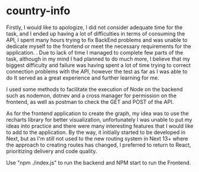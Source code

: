 # country-info

Firstly, I would like to apologize, I did not consider adequate time for the task, and I ended up having a lot of difficulties in terms of consuming the API, I spent many hours trying to fix BackEnd problems and was unable to dedicate myself to the frontend or meet the necessary requirements for the application. . Due to lack of time I managed to complete few parts of the task, although in my mind I had planned to do much more, I believe that my biggest difficulty and failure was having spent a lot of time trying to correct connection problems with the API, however the test as far as I was able to do It served as a great experience and further learning for me.

I used some methods to facilitate the execution of Node on the backend such as nodemon, dotnev and a cross manager for permission on the frontend, as well as postman to check the GET and POST of the API. 

As for the frontend application to create the graph, my idea was to use the recharts library for better visualization, unfortunately I was unable to put my ideas into practice and there were many interesting features that I would like to add to the application. By the way, it initially started to be developed in Next, but as I'm still not used to the new routing system in Next 13+ where the approach to creating routes has changed, I preferred to return to React, prioritizing delivery and code quality. 


Use "npm ./index.js" to run the backend and NPM start to run the Frontend.
